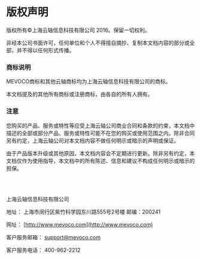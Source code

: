 # 版权声明
版权所有©上海云轴信息科技有限公司 2016。保留一切权利。

非经本公司书面许可，任何单位和个人不得擅自摘抄、复制本文档内容的部分或全部，并不得以任何形式传播。 


### 商标说明
MEVOCO商标和其他云轴商标均为上海云轴信息科技有限公司的商标。

本文档提及的其他所有商标或注册商标，由各自的所有人拥有。


### 注意
您购买的产品、服务或特性等应受上海云轴公司商业合同和条款的约束，本文档中描述的全部或部分产品、服务或特性可能不在您的购买或使用范围之内。除非合同另有约定，上海云轴公司对本文档内容不做任何明示或暗示的声明或保证。

由于产品版本升级或其他原因，本文档内容会不定期进行更新。除非另有约定，本文档仅作为使用指导，本文档中的所有陈述、信息和建议不构成任何明示或暗示的担保。

<br />

<br />

上海云轴信息科技有限公司

地址：    上海市闵行区紫竹科学园东川路555号2号楼   邮编：200241

网址：        [http://www.mevoco.com](http://www.mevoco.com)

客户服务邮箱： support@mevoco.com

客户服务电话： 400-962-2212

